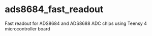 # ads8684_fast_readout
Fast readout for ADS8684 and ADS8688 ADC chips using Teensy 4 microcontroller board
